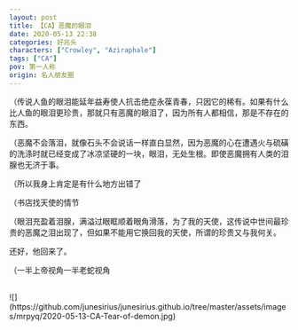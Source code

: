 ```yaml
---
layout: post
title: 【CA】恶魔的眼泪
date: 2020-05-13 22:38
categories: 好兆头
characters: ["Crowley", "Aziraphale"]
tags: ["CA"]
pov: 第一人称
origin: 名人朋友圈
---
```


（传说人鱼的眼泪能延年益寿使人抗击绝症永葆青春，只因它的稀有。如果有什么比人鱼的眼泪更珍贵，那就只有恶魔的眼泪了，因为所有人都相信，那是不存在的东西。

（恶魔不会落泪，就像石头不会说话一样直白显然，因为恶魔的心在遭遇火与硫磺的洗涤时就已经变成了冰凉坚硬的一块，眼泪，无处生根。即使恶魔拥有人类的泪腺也无济于事。

（所以我身上肯定是有什么地方出错了

（书店找天使的情节

（眼泪充盈着泪腺，满溢过眼眶顺着眼角滑落，为了我的天使，这传说中世间最珍贵的恶魔之泪出现了，但如果不能用它换回我的天使，所谓的珍贵又与我何关。

还好，他回来了。

（一半上帝视角一半老蛇视角

<br>
![](https://github.com/junesirius/junesirius.github.io/tree/master/assets/images/mrpyq/2020-05-13-CA-Tear-of-demon.jpg)
